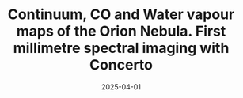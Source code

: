 ---
title: "Continuum, CO and Water vapour maps of the Orion Nebula. First millimetre spectral imaging with Concerto"
collection: "publications"
category: "co_papers"
permalink: /publications/2025arXiv250420487D
link: https://ui.adsabs.harvard.edu/abs/2025arXiv250420487D/abstract
date: 2025-04-01
venue: "arXiv e-prints"
citation: "Désert, F.-X., Macías-Pérez, J. F., Beelen, A., et al. (2025), arXiv e-prints, arXiv:2504.20487."
---